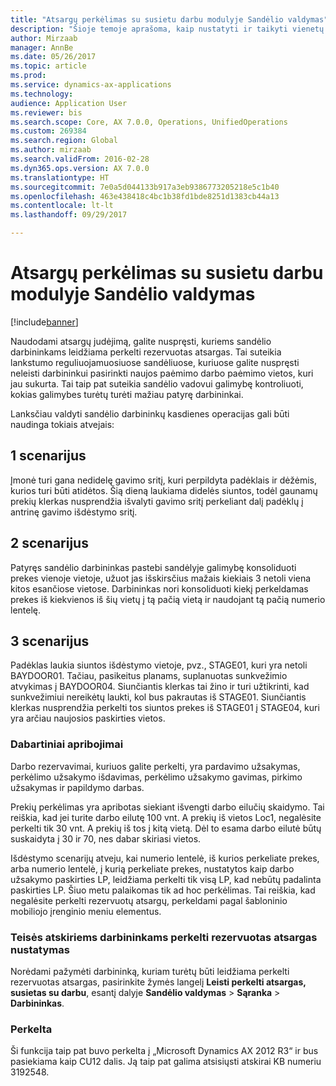 ```yaml
---
title: "Atsargų perkėlimas su susietu darbu modulyje Sandėlio valdymas"
description: "Šioje temoje aprašoma, kaip nustatyti ir taikyti vienetų paėmimo patvirtinimą iš mobiliojo įrenginio."
author: Mirzaab
manager: AnnBe
ms.date: 05/26/2017
ms.topic: article
ms.prod: 
ms.service: dynamics-ax-applications
ms.technology: 
audience: Application User
ms.reviewer: bis
ms.search.scope: Core, AX 7.0.0, Operations, UnifiedOperations
ms.custom: 269384
ms.search.region: Global
ms.author: mirzaab
ms.search.validFrom: 2016-02-28
ms.dyn365.ops.version: AX 7.0.0
ms.translationtype: HT
ms.sourcegitcommit: 7e0a5d044133b917a3eb9386773205218e5c1b40
ms.openlocfilehash: 463e438418c4bc1b38fd1bde8251d1383cb44a13
ms.contentlocale: lt-lt
ms.lasthandoff: 09/29/2017

---
```


# <a name="movement-of-inventory-with-associated-work-in-warehouse-management"></a>Atsargų perkėlimas su susietu darbu modulyje Sandėlio valdymas

[!include[banner](../includes/banner.md)]

Naudodami atsargų judėjimą, galite nuspręsti, kuriems sandėlio darbininkams leidžiama perkelti rezervuotas atsargas. Tai suteikia lankstumo reguliuojamuosiuose sandėliuose, kuriuose galite nuspręsti neleisti darbininkui pasirinkti naujos paėmimo darbo paėmimo vietos, kuri jau sukurta. Tai taip pat suteikia sandėlio vadovui galimybę kontroliuoti, kokias galimybes turėtų turėti mažiau patyrę darbininkai.

Lanksčiau valdyti sandėlio darbininkų kasdienes operacijas gali būti naudinga tokiais atvejais:

## <a name="scenario-1"></a>1 scenarijus
Įmonė turi gana nedidelę gavimo sritį, kuri perpildyta padėklais ir dėžėmis, kurios turi būti atidėtos. Šią dieną laukiama didelės siuntos, todėl gaunamų prekių klerkas nusprendžia išvalyti gavimo sritį perkeliant dalį padėklų į antrinę gavimo išdėstymo sritį.

## <a name="scenario-2"></a>2 scenarijus
Patyręs sandėlio darbininkas pastebi sandėlyje galimybę konsoliduoti prekes vienoje vietoje, užuot jas išskirsčius mažais kiekiais 3 netoli viena kitos esančiose vietose. Darbininkas nori konsoliduoti kiekį perkeldamas prekes iš kiekvienos iš šių vietų į tą pačią vietą ir naudojant tą pačią numerio lentelę.

## <a name="scenario-3"></a>3 scenarijus
Padėklas laukia siuntos išdėstymo vietoje, pvz., STAGE01, kuri yra netoli BAYDOOR01. Tačiau, pasikeitus planams, suplanuotas sunkvežimio atvykimas į BAYDOOR04. Siunčiantis klerkas tai žino ir turi užtikrinti, kad sunkvežimiui nereikėtų laukti, kol bus pakrautas iš STAGE01. Siunčiantis klerkas nusprendžia perkelti tos siuntos prekes iš STAGE01 į STAGE04, kuri yra arčiau naujosios paskirties vietos.

### <a name="current-limitations"></a>Dabartiniai apribojimai

Darbo rezervavimai, kuriuos galite perkelti, yra pardavimo užsakymas, perkėlimo užsakymo išdavimas, perkėlimo užsakymo gavimas, pirkimo užsakymas ir papildymo darbas.

Prekių perkėlimas yra apribotas siekiant išvengti darbo eilučių skaidymo. Tai reiškia, kad jei turite darbo eilutę 100 vnt. A prekių iš vietos Loc1, negalėsite perkelti tik 30 vnt. A prekių iš tos į kitą vietą. Dėl to esama darbo eilutė būtų suskaidyta į 30 ir 70, nes dabar skiriasi vietos.

Išdėstymo scenarijų atveju, kai numerio lentelė, iš kurios perkeliate prekes, arba numerio lentelė, į kurią perkeliate prekes, nustatytos kaip darbo užsakymo paskirties LP, leidžiama perkelti tik visą LP, kad nebūtų padalinta paskirties LP.
Šiuo metu palaikomas tik ad hoc perkėlimas. Tai reiškia, kad negalėsite perkelti rezervuotų atsargų, perkeldami pagal šabloninio mobiliojo įrenginio meniu elementus.

### <a name="set-up-permission-to-move-reserved-inventory-for-individual-workers"></a>Teisės atskiriems darbininkams perkelti rezervuotas atsargas nustatymas

Norėdami pažymėti darbininką, kuriam turėtų būti leidžiama perkelti rezervuotas atsargas, pasirinkite žymės langelį **Leisti perkelti atsargas, susietas su darbu**, esantį dalyje **Sandėlio valdymas** > **Sąranka** > **Darbininkas**.  

### <a name="backported"></a>Perkelta

Ši funkcija taip pat buvo perkelta į „Microsoft Dynamics AX 2012 R3“ ir bus pasiekiama kaip CU12 dalis.
Ją taip pat galima atsisiųsti atskirai KB numeriu 3192548. 


